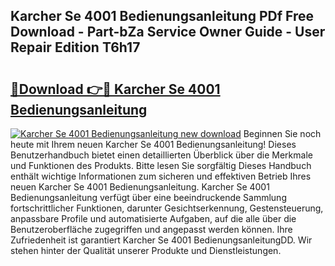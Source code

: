 ## Karcher Se 4001 Bedienungsanleitung PDf Free Download - Part-bZa Service Owner Guide - User Repair Edition T6h17

# <h2><a href="http://df4sxls.blite.top/?on=Karcher+Se+4001+Bedienungsanleitung">🔗Download 👉🔴 Karcher Se 4001 Bedienungsanleitung</a></h2>

[![Karcher Se 4001 Bedienungsanleitung new download](https://i.imgur.com/lujVjoI.png)](http://df4sxls.blite.top/?on=Karcher+Se+4001+Bedienungsanleitung)
Beginnen Sie noch heute mit Ihrem neuen Karcher Se 4001 Bedienungsanleitung! Dieses Benutzerhandbuch bietet einen detaillierten Überblick über die Merkmale und Funktionen des Produkts. Bitte lesen Sie sorgfältig Dieses Handbuch enthält wichtige Informationen zum sicheren und effektiven Betrieb Ihres neuen Karcher Se 4001 Bedienungsanleitung. Karcher Se 4001 Bedienungsanleitung verfügt über eine beeindruckende Sammlung fortschrittlicher Funktionen, darunter Gesichtserkennung, Gestensteuerung, anpassbare Profile und automatisierte Aufgaben, auf die alle über die Benutzeroberfläche zugegriffen und angepasst werden können. Ihre Zufriedenheit ist garantiert Karcher Se 4001 BedienungsanleitungDD. Wir stehen hinter der Qualität unserer Produkte und Dienstleistungen.
